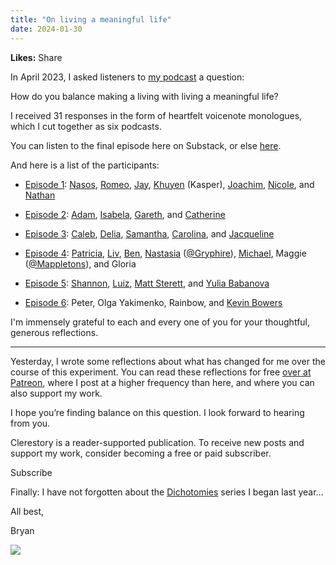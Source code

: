 ```yaml
---
title: "On living a meaningful life"
date: 2024-01-30
---
```


**Likes:** Share

In April 2023, I asked listeners to [my podcast](https://podfollow.com/bkam) a question:

How do you balance making a living with living a meaningful life?

I received 31 responses in the form of heartfelt voicenote monologues, which I cut together as six podcasts.

You can listen to the final episode here on Substack, or else [here](https://pod.fo/e/2167b0).

And here is a list of the participants:

  * [Episode 1](https://pod.fo/e/178140): [Nasos⁠](https://twitter.com/naspap3), [⁠Romeo⁠](https://twitter.com/RomeoStevens76), [⁠Jay⁠](https://mastodon.social/@jaystephens), [⁠Khuyen⁠](https://twitter.com/GKhuyen) (Kasper), [⁠Joachim⁠](https://twitter.com/JoachimBrackx), [⁠Nicole⁠](https://twitter.com/NicoleBosky), and [⁠Nathan⁠](https://disabled.social/@nathanlovestrees)

  * [Episode 2](https://pod.fo/e/17a81c): [Adam⁠](https://twitter.com/agnbarnett), [⁠Isabela⁠](https://twitter.com/PlayNiceInst), [⁠⁠Gareth⁠](https://www.solve.earth/), and [⁠Catherine⁠](https://twitter.com/chwoodiwiss)

  * [Episode 3](https://pod.fo/e/17df79): [Caleb⁠](https://twitter.com/calebmeredth), [⁠Delia⁠](https://deliaburgess.blog/), [⁠Samantha⁠](https://twitter.com/_samand_), [⁠Carolina⁠](https://instampa.co/), and [⁠Jacqueline⁠](https://mstdn.social/@photovotary)

  * [Episode 4](https://pod.fo/e/183826): [Patricia⁠⁠](https://twitter.com/PHurducas), [⁠⁠Liv⁠⁠](https://twitter.com/LivLabonte), [⁠⁠Ben⁠⁠](https://whiteholeconjectures.substack.com/), [⁠⁠Nastasia⁠⁠](https://www.nastasiagriffioen.com/) ([⁠⁠@Gryphire⁠⁠](https://twitter.com/Gryphire)), [⁠⁠Michael⁠⁠](https://open.spotify.com/show/0yNKPuwzneESxIhInDLlsi?si=c930f588a17a44f3), ⁠⁠Maggie⁠⁠ ([⁠⁠@Mappletons⁠⁠](https://twitter.com/mappletons)), and Gloria

  * [Episode 5](https://pod.fo/e/18db48): [Shannon⁠](https://www.instagram.com/gallikeshan/), [⁠Luiz⁠](https://open.spotify.com/artist/5sI0uPyW8EiDH1pOilCEmM), [⁠Matt Sterett⁠](https://twitter.com/matthewsterett), and [⁠Yulia Babanova](https://yuliababanova.com/)

  * [Episode 6](https://pod.fo/e/2167b0): Peter, Olga Yakimenko, Rainbow, and [⁠Kevin Bowers](https://www.youtube.com/watch?v=y9hRsEB2foM)




I'm immensely grateful to each and every one of you for your thoughtful, generous reflections.

* * *

Yesterday, I wrote some reflections about what has changed for me over the course of this experiment. You can read these reflections for free [over at Patreon](https://www.patreon.com/posts/final-episode-of-97227869?utm_medium=clipboard_copy&utm_source=copyLink&utm_campaign=postshare_creator&utm_content=join_link), where I post at a higher frequency than here, and where you can also support my work.

I hope you’re finding balance on this question. I look forward to hearing from you.

Clerestory is a reader-supported publication. To receive new posts and support my work, consider becoming a free or paid subscriber.

Subscribe

Finally: I have not forgotten about the [Dichotomies](https://bryankam.substack.com/p/dichotomies-ii) series I began last year…

All best,

Bryan

[![](https://substackcdn.com/image/fetch/w_1456,c_limit,f_auto,q_auto:good,fl_progressive:steep/https%3A%2F%2Fsubstack-post-media.s3.amazonaws.com%2Fpublic%2Fimages%2F44149f09-70de-4760-88bc-bc9bf0ae41aa_600x600.jpeg)](https://pod.fo/e/2167b0)
